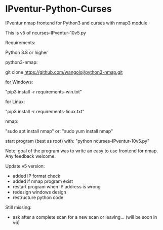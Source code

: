 # IPventur-Python-Curses
IPventur nmap frontend for Python3 and curses with nmap3 module

This is v5 of ncurses-IPventur-10v5.py

Requirements:

Python 3.8 or higher

python3-nmap:

git clone https://github.com/wangoloj/python3-nmap.git

for Windows:

"pip3 install -r requirements-win.txt"


for Linux:

"pip3 install -r requirements-linux.txt"


nmap:

"sudo apt install nmap"
or:
"sudo yum install nmap"


start program (best as root) with: "python ncurses-IPventur-10v5.py"

Note:
goal of the program was to write an easy to use frontend for nmap. Any feedback welcome.

Update v5 version:

- added IP format check
- added if nmap program exist
- restart program when IP address is wrong
- redesign windows design
- restructure python code

Still missing:
- ask after a complete scan for a new scan or leaving... (will be soon in v6)



